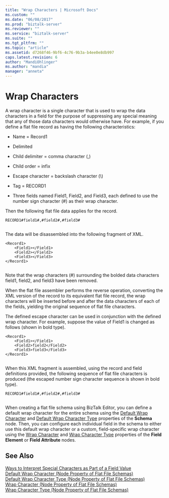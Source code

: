 ```yaml
---
title: "Wrap Characters | Microsoft Docs"
ms.custom: ""
ms.date: "06/08/2017"
ms.prod: "biztalk-server"
ms.reviewer: ""
ms.service: "biztalk-server"
ms.suite: ""
ms.tgt_pltfrm: ""
ms.topic: "article"
ms.assetid: d7268f46-9bf6-4c76-9b3a-b4ee0e8db997
caps.latest.revision: 6
author: "MandiOhlinger"
ms.author: "mandia"
manager: "anneta"
---
```

# Wrap Characters
A wrap character is a single character that is used to wrap the data characters in a field for the purpose of suppressing any special meaning that any of those data characters would otherwise have. For example, if you define a flat file record as having the following characteristics:  
  
-   Name = Record1  
  
-   Delimited  
  
-   Child delimiter = comma character (,)  
  
-   Child order = infix  
  
-   Escape character = backslash character (\\)  
  
-   Tag = RECORD1  
  
-   Three fields named Field1, Field2, and Field3, each defined to use the number sign character (#) as their wrap character.  
  
 Then the following flat file data applies for the record.  
  
```  
RECORD1#field1#,#field2#,#field3#  
  
```  
  
 The data will be disassembled into the following fragment of XML.  
  
```  
<Record1>  
    <Field1></Field1>  
    <Field2></Field2>  
    <Field3></Field3>  
</Record1>  
  
```  
  
 Note that the wrap characters (#) surrounding the bolded data characters field1, field2, and field3 have been removed.  
  
 When the flat file assembler performs the reverse operation, converting the XML version of the record to its equivalent flat file record, the wrap characters will be inserted before and after the data characters of each of the fields, yielding the original sequence of flat file characters.  
  
 The defined escape character can be used in conjunction with the defined wrap character. For example, suppose the value of Field1 is changed as follows (shown in bold type).  
  
```  
<Record1>  
    <Field1></Field1>  
    <Field2>field2</Field2>  
    <Field3>field3</Field3>  
</Record1>  
  
```  
  
 When this XML fragment is assembled, using the record and field definitions provided, the following sequence of flat file characters is produced (the escaped number sign character sequence is shown in bold type).  
  
```  
RECORD1#field1#,#field2#,#field3#  
  
```  
  
 When creating a flat file schema using BizTalk Editor, you can define a default wrap character for the entire schema using the [Default Wrap Character](../core/default-wrap-character-node-property-of-flat-file-schemas.md) and [Default Wrap Character Type](../core/default-wrap-character-type-node-property-of-flat-file-schemas.md) properties of the **Schema** node. Then, you can configure each individual field in the schema to either use this default wrap character or a custom, field-specific wrap character using the [Wrap Character](../core/wrap-character-node-property-of-flat-file-schemas.md) and [Wrap Character Type](../core/wrap-character-type-node-property-of-flat-file-schemas.md) properties of the **Field Element** or **Field Attribute** nodes.  
  
## See Also  
 [Ways to Interpret Special Characters as Part of a Field Value](../core/ways-to-interpret-special-characters-as-part-of-a-field-value.md)   
 [Default Wrap Character (Node Property of Flat File Schemas)](../core/default-wrap-character-node-property-of-flat-file-schemas.md)   
 [Default Wrap Character Type (Node Property of Flat File Schemas)](../core/default-wrap-character-type-node-property-of-flat-file-schemas.md)   
 [Wrap Character (Node Property of Flat File Schemas)](../core/wrap-character-node-property-of-flat-file-schemas.md)   
 [Wrap Character Type (Node Property of Flat File Schemas)](../core/wrap-character-type-node-property-of-flat-file-schemas.md)